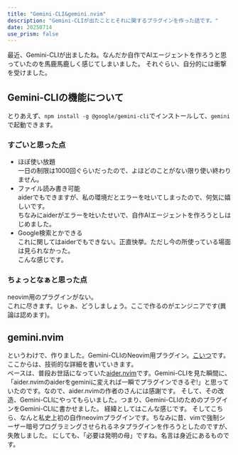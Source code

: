 ```yaml
---
title: "Gemini-CLI&gemini.nvim"
description: "Gemini-CLIが出たこととそれに関するプラグインを作った話です。"
date: 20250714
use_prism: false
---
```

最近、Gemini-CLIが出ましたね。なんだか自作でAIエージェントを作ろうと思っていたのを馬鹿馬鹿しく感じてしまいました。
それぐらい、自分的には衝撃を受けました。
## Gemini-CLIの機能について
とりあえず、`npm install -g @google/gemini-cli`でインストールして、`gemini`で起動できます。
### すごいと思った点

- ほぼ使い放題  
    一日の制限は1000回ぐらいだったので、よほどのことがない限り使い終わりません。  
- ファイル読み書き可能  
    aiderでもできますが、私の環境だとエラーを吐いてしまったので、何気に嬉しいです。  
    ちなみにaiderがエラーを吐いたせいで、自作AIエージェントを作ろうとしはじめました。  
- Google検索とかできる  
    これに関してはaiderでもできない。正直快挙。ただし今の所使っている場面は見られなかった。  
こんな感じです。
### ちょっとなぁと思った点
neovim用のプラグインがない。  
これに尽きます。じゃぁ、どうしましょう。ここで作るのがエンジニアです(異論は認めます)。
## gemini.nvim
というわけで、作りました。Gemini-CLIのNeovim用プラグイン。[こいつ](https://github.com/shizukani-cp/gemini.nvim)です。  
ここからは、技術的な詳細を書いていきます。  
ベースは、普段お世話になっていた[aider.nvim](https://github.com//aider.nvim)です。Gemini-CLIを見た瞬間に、「aider.nvimのaiderをgeminiに変えれば一瞬でプラグインできるぞ!」と思っていたのです。なので、aider.nvimの作者の[](https://github.com/)さんには感謝です。
そして、その改造、Gemini-CLIにやってもらいました。つまり、Gemini-CLIのためのプラグインをGemini-CLIに書かせました。
経緯としてはこんな感じです。
そしてこちら、なんと私史上初の自作neovimプラグインです。ちなみに昔、vimで強制シーザー暗号プログラミングさせられるネタプラグインを作ろうとしたのですが、失敗しました。
にしても、「必要は発明の母」ですね。名言は身近にあるものです。
